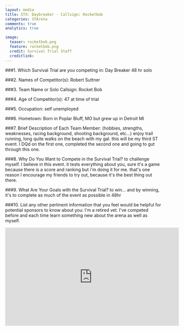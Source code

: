 ```yaml
---
layout: media
title: STX: Daybreaker - Callsign: Rocketbob
categories: STArena
comments: true
analytics: true

image:
  teaser: rocketbob.png
  feature: rocketbob.png
  credit: Survival Trial Staff
  creditlink:  
---
```

 
 
 
 
###1. Which Survival Trial are you competing in:
Day Breaker 48 hr solo
 
###2. Names of Competitor(s):
Robert Suttner
 
 
###3. Team Name or Solo Callsign:
 Rocket Bob
 
###4. Age of Competitor(s):
 47 at time of trial
 
###5. Occupation:
 self unemployed
 
###6. Hometown:
 Born in Poplar Bluff, MO but grew up in Detroit MI
 
###7. Brief Description of Each Team Member: (hobbies, strengths, weaknesses, racing background, shooting background, etc…)
 enjoy trail running, long quite walks on the beach with my gal.  this will be my third ST event.  I DQd on the first one, completed the second one and going to gut through this one. 
 
###8. Why Do You Want to Compete in the Survival Trial?
 to challenge myself.  I believe in this event.  it tests everything about you, sure it's a game because there is a score and ranking but i'm doing it for me.  that's one reason I encourage my friends to try out, because it's the best thing out there.  
 
###9. What Are Your Goals with the Survival Trial?
to win... and by winning, it's to complete as much of the event as possible in 48hr
 
 
###10.  List any other pertinent information that you feel would be helpful for potential sponsors to know about you:
I'm a retired vet.  I've competed before and each time learn something new about the arena as well as myself.  
 
<iframe width="560" height="315" src="https://www.youtube.com/embed/7vfUEvDTzPQ" frameborder="0" allowfullscreen></iframe>
